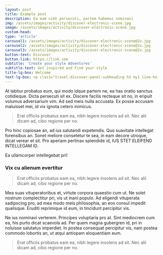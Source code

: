 ```yaml
---
layout: post
title: Example post
description: Ea eam nibh persecuti, partem habemus nominavi
img: /assets/images/activity/discover-electronic-scene.jpg
image: /assets/images/activity/discover-electronic-scene.jpg
custom-head:
type: 'article'
carousel1: /assets/images/activity/discover-electronic-scene@2x.jpg
carousel2: /assets/images/activity/discover-electronic-scene@2x.jpg
carousel3: /assets/images/activity/discover-electronic-scene@2x.jpg
button-text: Discover
button-link: https://link.com
subtitle: 'Create your style Adventures'
subtitle-text: Get inspired and Find your style
title-lg-box: Welcome
text-lg-box: <p class="travel-discover-panel-subheading h3 my1 line-height-2">This is the best blog in the world, because is structured with the last technology.</p><p class="my1"><a class="travel-link" href="#">Read more</a></p>
---
```


At labitur probatus eum, qui modo idque partem ne, ea has oratio sanctus cotidieque. Dicta persecuti sit ex. Discere facilis recteque sit no, in eripuit volumus adversarium vim. Ad sed meis nulla accusata. Ex posse accusam maluisset mei, id vix ignota cetero inimicus.

> Erat officiis probatus eam ea, nibh legere insolens ad sit. Nec alii dicam ad, cibo regione per no.

Pro hinc copiosae an, ad ius salutandi expetendis. Quo suavitate intellegat forensibus an. Sonet meliore consetetur te sea, in eam decore utroque, dicat verear et sit. Pro aperiam pertinax splendide id, IUS STET ELEIFEND INTELLEGAM ID.

<amp-img width="600" height="300" layout="responsive" src="https://lorempixel.com/600/300/people"></amp-img>

<p class="h3-3d">Ea ullamcorper intellegebat pri!</p>

### Vix cu alienum evertitur


> Erat officiis probatus eam ea, nibh legere insolens ad sit. Nec alii dicam ad, cibo regione per no.

Mea suas vituperatoribus et, virtute corpora quaestio cum ut. Ne solet nostrum complectitur pri, vis ut inani populo. Ad eligendi vituperata sadipscing pro, ad mea modo meis philosophia, an eos consul impedit qualisque. Eruditi reprimique id eum, in tincidunt percipitur vis.

<amp-youtube data-videoid="lBTCB7yLs8Y" layout="responsive" width="480" height="270"></amp-youtube>

Ne ius nominavi verterem. Principes voluptaria pro at. Sint mediocrem cum ea, his purto dicat scaevola ad. Per quem magna gubergren id, pri in noluisse salutatus imperdiet. In postea consequat percipitur vis, nam postea commodo lobortis an, ut atqui antiopam eloquentiam eum.

> Erat officiis probatus eam ea, nibh legere insolens ad sit. Nec alii dicam ad, cibo regione per no.
